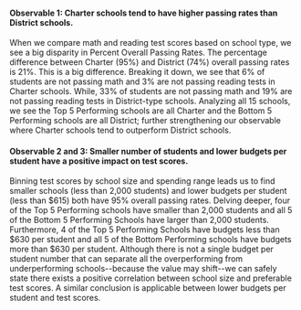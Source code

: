 #### Observable 1: Charter schools tend to have higher passing rates than District schools.

When we compare math and reading test scores based on school type, we see a big disparity in Percent Overall Passing Rates. The percentage difference between Charter (95%) and District (74%) overall passing rates is 21%. This is a big difference. Breaking it down, we see that 6% of students are not passing math and 3% are not passing reading tests in Charter schools. While, 33% of students are not passing math and 19% are not passing reading tests in District-type schools. Analyzing all 15 schools, we see the Top 5 Performing schools are all Charter and the Bottom 5 Performing schools are all District; further strengthening our observable where Charter schools tend to outperform District schools.

#### Observable 2 and 3: Smaller number of students and lower budgets per student have a positive impact on test scores.

Binning test scores by school size and spending range leads us to find smaller schools (less than 2,000 students) and lower budgets per student (less than $615) both have 95% overall passing rates. Delving deeper, four of the Top 5 Performing schools have smaller than 2,000 students and all 5 of the Bottom 5 Performing Schools have larger than 2,000 students. Furthermore, 4 of the Top 5 Performing Schools have budgets less than $630 per student and all 5 of the Bottom Performing schools have budgets more than $630 per student. Although there is not a single budget per student number that can separate all the overperforming from underperforming schools--because the value may shift--we can safely state there exists a positive correlation between school size and preferable test scores. A similar conclusion is applicable between lower budgets per student and test scores.

